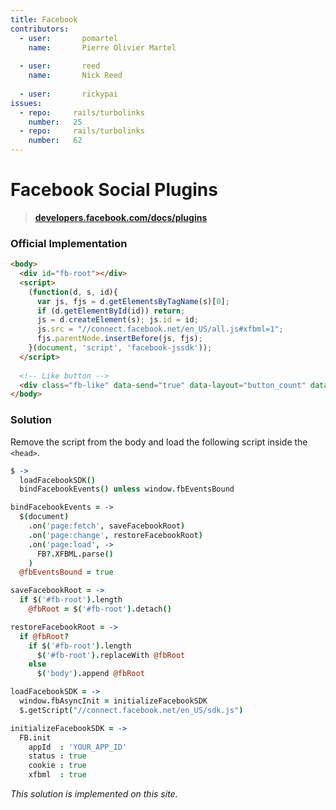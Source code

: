 ```yaml
---
title: Facebook
contributors:
  - user:       pomartel
    name:       Pierre Olivier Martel
    
  - user:       reed
    name:       Nick Reed
    
  - user:       rickypai
issues:
  - repo:     rails/turbolinks
    number:   25
  - repo:     rails/turbolinks
    number:   62
---
```


# Facebook Social Plugins

> **[developers.facebook.com/docs/plugins](http://developers.facebook.com/docs/plugins)**

### Official Implementation 

```html
<body>
  <div id="fb-root"></div>
  <script>
    (function(d, s, id){
      var js, fjs = d.getElementsByTagName(s)[0];
      if (d.getElementById(id)) return;
      js = d.createElement(s); js.id = id;
      js.src = "//connect.facebook.net/en_US/all.js#xfbml=1";
      fjs.parentNode.insertBefore(js, fjs);
    }(document, 'script', 'facebook-jssdk'));
  </script>
  
  <!-- Like button -->
  <div class="fb-like" data-send="true" data-layout="button_count" data-width="450" data-show-faces="true"></div>
</body>
```

### Solution

Remove the script from the body and load the following script inside the `<head>`.

```coffeescript
$ ->
  loadFacebookSDK()
  bindFacebookEvents() unless window.fbEventsBound

bindFacebookEvents = ->
  $(document)
    .on('page:fetch', saveFacebookRoot)
    .on('page:change', restoreFacebookRoot)
    .on('page:load', ->
      FB?.XFBML.parse()
    )
  @fbEventsBound = true

saveFacebookRoot = ->
  if $('#fb-root').length
    @fbRoot = $('#fb-root').detach()

restoreFacebookRoot = ->
  if @fbRoot?
    if $('#fb-root').length
      $('#fb-root').replaceWith @fbRoot
    else
      $('body').append @fbRoot

loadFacebookSDK = ->
  window.fbAsyncInit = initializeFacebookSDK
  $.getScript("//connect.facebook.net/en_US/sdk.js")

initializeFacebookSDK = ->
  FB.init
    appId  : 'YOUR_APP_ID'
    status : true
    cookie : true
    xfbml  : true
```

*This solution is implemented on this site.*
